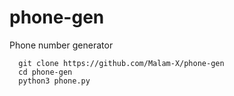 # phone-gen
Phone number generator

```
  git clone https://github.com/Malam-X/phone-gen
  cd phone-gen
  python3 phone.py
```
